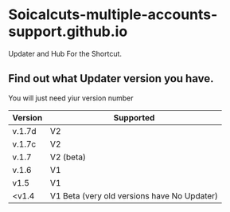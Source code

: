 # Soicalcuts-multiple-accounts-support.github.io
Updater and Hub For the Shortcut.

## Find out what Updater version you have.
You will just need yiur version number

Version | Supported          |
| ------- | ------------------ | 
| v.1.7d   | V2 |
| v.1.7c   | V2 |
| v.1.7   | V2 (beta) |
| v.1.6 |  V1              |
| v1.5   | V1 |
| <v1.4     | V1 Beta (very old versions have No Updater)                |

